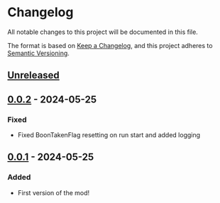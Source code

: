 # Changelog

All notable changes to this project will be documented in this file.

The format is based on [Keep a Changelog](https://keepachangelog.com/en/1.1.0/),
and this project adheres to [Semantic Versioning](https://semver.org/spec/v2.0.0.html).

## [Unreleased]

## [0.0.2] - 2024-05-25

### Fixed

- Fixed BoonTakenFlag resetting on run start and added logging

## [0.0.1] - 2024-05-25

### Added

- First version of the mod!

[unreleased]: https://github.com/ellomenop/Hades2-DontGetVorimed/compare/0.0.2...HEAD
[0.0.2]: https://github.com/ellomenop/Hades2-DontGetVorimed/compare/0.0.1...0.0.2
[0.0.1]: https://github.com/ellomenop/Hades2-DontGetVorimed/compare/c104409204ee2abdab0d2c38c8c38d7bc2bd6bc3...0.0.1
